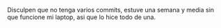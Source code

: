 Disculpen que no tenga varios commits, estuve una semana y media sin que funcione mi laptop,
asi que lo hice todo de una.